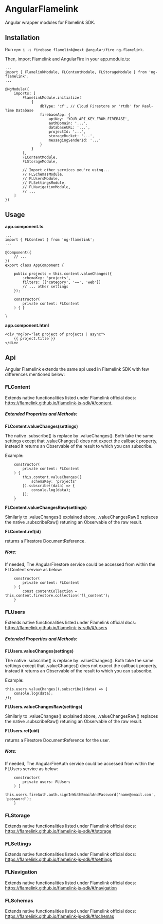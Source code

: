 # AngularFlamelink

Angular wrapper modules for Flamelink SDK.

## Installation

Run `npm i -s firebase flamelink@next @angular/fire ng-flamelink`. 

Then, import Flamelink and AngularFire in your app.module.ts:

```
...
import { FlamelinkModule, FLContentModule, FLStorageModule } from 'ng-flamelink';
...

@NgModule({
	imports: [
		FlamelinkModule.initialize(
			{
				dbType: 'cf', // Cloud Firestore or 'rtdb' for Real-Time Database
				firebaseApp: {
					apiKey: 'YOUR_API_KEY_FROM_FIREBASE',
					authDomain: '...',
					databaseURL: '...',
					projectId: '...',
					storageBucket: '...',
					messagingSenderId: '...'
				}
			}
		),
		FLContentModule,
		FLStorageModule,
		
		// Import other services you're using...
		// FLSchemasModule,
		// FLUsersModule,
		// FLSettingsModule,
		// FLNavigationModule,
		// ...
	]
})

```

## Usage

**app.component.ts**
```
...
import { FLContent } from 'ng-flamelink';
...

@Component({
	// ...
})
export class AppComponent {

	public projects = this.content.valueChanges({
		schemaKey: 'projects',
		filters: [['category', '==', 'web']]
		// ... other settings
	});

	constructor(
		private content: FLContent
	) { }

}
```

**app.component.html**
```
<div *ngFor="let project of projects | async">
	{{ project.title }}
</div>
```

## Api

Angular Flamelink extends the same api used in Flamelink SDK with few differences mentioned below:

### FLContent

Extends native functionalities listed under Flamelink official docs: https://flamelink.github.io/flamelink-js-sdk/#/content.


##### Extended Properties and Methods:

**FLContent.valueChanges(settings)**

The native .subscribe() is replace by .valueChanges(). Both take the same settings except that .valueChanges() does not expect the callback property, instead it returns an Observable of the result to which you can subscribe.

Example:
```
	constructor(
		private content: FLContent
	) { 
		this.content.valueChanges({
			schemaKey: 'projects'
		}).subscribe((data) => {
			console.log(data);
		});
	}
```

**FLContent.valueChangesRaw(settings)**

Similarly to .valueChanges() explained above, .valueChangesRaw() replaces the native .subscribeRaw() retuning an Observable of the raw result.


**FLContent.ref(id)**

returns a Firestore DocumentReference. 

##### Note:

If needed, The AngularFirestore service could be accessed from within the FLContent service as below:
```
	constructor(
		private content: FLContent
	) { 
		const contentCollection = this.content.firestore.collection('fl_content');
	}
```


### FLUsers

Extends native functionalities listed under Flamelink official docs: https://flamelink.github.io/flamelink-js-sdk/#/users

##### Extended Properties and Methods:

**FLUsers.valueChanges(settings)**

The native .subscribe() is replace by .valueChanges(). Both take the same settings except that .valueChanges() does not expect the callback property, instead it returns an Observable of the result to which you can subscribe.

Example:
```
this.users.valueChanges().subscribe((data) => {
	console.log(data);
});
```

**FLUsers.valueChangesRaw(settings)**

Similarly to .valueChanges() explained above, .valueChangesRaw() replaces the native .subscribeRaw() retuning an Observable of the raw result.


**FLUsers.ref(uid)**

returns a Firestore DocumentReference for the user. 

##### Note:

If needed, The AngularFireAuth service could be accessed from within the FLUsers service as below:
```
	constructor(
		private users: FLUsers
	) { 
		this.users.fireAuth.auth.signInWithEmailAndPassword('name@email.com', 'password');
	}
```

### FLStorage
Extends native functionalities listed under Flamelink official docs: https://flamelink.github.io/flamelink-js-sdk/#/storage

### FLSettings
Extends native functionalities listed under Flamelink official docs: https://flamelink.github.io/flamelink-js-sdk/#/settings

### FLNavigation
Extends native functionalities listed under Flamelink official docs: https://flamelink.github.io/flamelink-js-sdk/#/navigation

### FLSchemas
Extends native functionalities listed under Flamelink official docs: https://flamelink.github.io/flamelink-js-sdk/#/schemas


